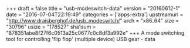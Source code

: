 +++
draft = false
title = "usb-modeswitch-data"
version = "20160612-1"
date = "2016-07-04T22:19:49"
categories = ['apps-extra']
upstreamurl = "http://www.draisberghof.de/usb_modeswitch/"
arch = "x86_64"
size = "30796"
usize = "178527"
sha1sum = "878351abe8f27f6c0513a25c0677c0c8df3a992e"
+++
A mode switching tool for controlling 'flip flop' (multiple device) USB gear - data